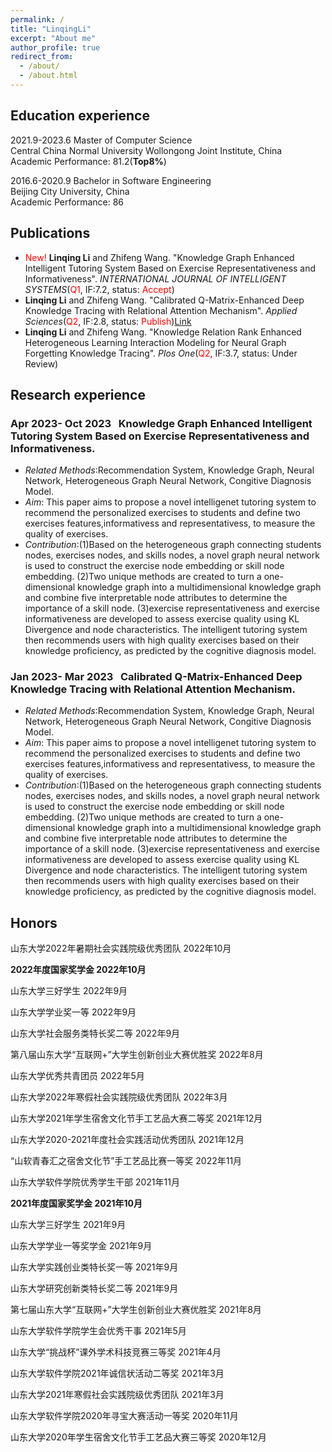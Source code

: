 ```yaml
---
permalink: /
title: "LinqingLi"
excerpt: "About me"
author_profile: true
redirect_from: 
  - /about/
  - /about.html
---
```


## Education experience
2021.9-2023.6 Master of Computer Science<br>
              Central China Normal University Wollongong Joint Institute, China<br>
              Academic Performance: 81.2(**Top8%**)<br>

2016.6-2020.9  Bachelor in Software Engineering<br>
               Beijing City University, China<br>
               Academic Performance: 86<br>

## Publications
* <font color=Red>New!</font> **Linqing Li** and Zhifeng Wang. "Knowledge Graph Enhanced Intelligent Tutoring System Based on Exercise Representativeness and Informativeness". *INTERNATIONAL JOURNAL OF INTELLIGENT SYSTEMS*(<font color=Red>Q1</font>, IF:7.2, status: <font color=Red>Accept</font>)
* **Linqing Li** and Zhifeng Wang. "Calibrated Q-Matrix-Enhanced Deep Knowledge Tracing with Relational Attention Mechanism". *Applied Sciences*(<font color=Red>Q2</font>, IF:2.8, status: <font color=Red>Publish</font>)[Link](https://www.mdpi.com/2076-3417/13/4/2541)
* **Linqing Li** and Zhifeng Wang. "Knowledge Relation Rank Enhanced Heterogeneous Learning Interaction Modeling for Neural Graph Forgetting Knowledge Tracing". *Plos One*(<font color=Red>Q2</font>, IF:3.7, status: Under Review)
## Research experience
### Apr 2023- Oct 2023 &nbsp; Knowledge Graph Enhanced Intelligent Tutoring System Based on Exercise Representativeness and Informativeness.
  * *Related Methods*:Recommendation System, Knowledge Graph, Neural Network, Heterogeneous Graph Neural Network, Congitive Diagnosis Model.
  * *Aim*: This paper aims to propose a novel intelligenet tutoring system to recommend the personalized exercises to students and define two exercises features,informativess and representativess, to measure the quality of exercises.
  * *Contribution*:(1)Based on the heterogeneous graph connecting students nodes, exercises nodes, and skills nodes, a novel graph neural network is used to construct the exercise node embedding or skill node embedding. (2)Two unique methods are created to turn a one-dimensional knowledge graph into a multidimensional knowledge graph and combine five interpretable node attributes to determine the importance of a skill node. (3)exercise representativeness and exercise informativeness are developed to assess exercise quality using KL Divergence and node characteristics. The intelligent tutoring system then recommends users with high quality exercises based on their knowledge proficiency, as predicted by the cognitive diagnosis model.
### Jan 2023- Mar 2023 &nbsp; Calibrated Q-Matrix-Enhanced Deep Knowledge Tracing with Relational Attention Mechanism. 

* *Related Methods*:Recommendation System, Knowledge Graph, Neural Network, Heterogeneous Graph Neural Network, Congitive Diagnosis Model.
* *Aim*: This paper aims to propose a novel intelligenet tutoring system to recommend the personalized exercises to students and define two exercises features,informativess and representativess, to measure the quality of exercises.
* *Contribution*:(1)Based on the heterogeneous graph connecting students nodes, exercises nodes, and skills nodes, a novel graph neural network is used to construct the exercise node embedding or skill node embedding. (2)Two unique methods are created to turn a one-dimensional knowledge graph into a multidimensional knowledge graph and combine five interpretable node attributes to determine the importance of a skill node. (3)exercise representativeness and exercise informativeness are developed to assess exercise quality using KL Divergence and node characteristics. The intelligent tutoring system then recommends users with high quality exercises based on their knowledge proficiency, as predicted by the cognitive diagnosis model.



## Honors

<span style='font-size:14px'>山东大学2022年暑期社会实践院级优秀团队  2022年10月</span>

<span style='font-size:14px'>**2022年度国家奖学金  2022年10月**</span>

<span style='font-size:14px'>山东大学三好学生  2022年9月</span>

<span style='font-size:14px'>山东大学学业奖一等  2022年9月</span>

<span style='font-size:14px'>山东大学社会服务类特长奖二等  2022年9月</span>

<span style='font-size:14px'>第八届山东大学“互联网+”大学生创新创业大赛优胜奖  2022年8月</span>

<span style='font-size:14px'>山东大学优秀共青团员  2022年5月</span>

<span style='font-size:14px'>山东大学2022年寒假社会实践院级优秀团队  2022年3月</span>

<span style='font-size:14px'>山东大学2021年学生宿舍文化节手工艺品大赛二等奖  2021年12月</span>

<span style='font-size:14px'>山东大学2020-2021年度社会实践活动优秀团队  2021年12月</span>

<span style='font-size:14px'>“山软青春汇之宿舍文化节”手工艺品比赛一等奖  2022年11月</span>

<span style='font-size:14px'>山东大学软件学院优秀学生干部  2021年11月</span>

<span style='font-size:14px'>**2021年度国家奖学金  2021年10月**</span>

<span style='font-size:14px'>山东大学三好学生  2021年9月</span>

<span style='font-size:14px'>山东大学学业一等奖学金  2021年9月</span>

<span style='font-size:14px'>山东大学实践创业类特长奖一等  2021年9月</span>

<span style='font-size:14px'>山东大学研究创新类特长奖二等  2021年9月</span>

<span style='font-size:14px'>第七届山东大学“互联网+”大学生创新创业大赛优胜奖  2021年8月</span>

<span style='font-size:14px'>山东大学软件学院学生会优秀干事  2021年5月</span>

<span style='font-size:14px'>山东大学“挑战杯”课外学术科技竞赛三等奖  2021年4月</span>

<span style='font-size:14px'>山东大学软件学院2021年诚信状活动二等奖  2021年3月</span>

<span style='font-size:14px'>山东大学2021年寒假社会实践院级优秀团队  2021年3月</span>

<span style='font-size:14px'>山东大学软件学院2020年寻宝大赛活动一等奖  2020年11月</span>

<span style='font-size:14px'>山东大学2020年学生宿舍文化节手工艺品大赛三等奖  2020年12月</span>
